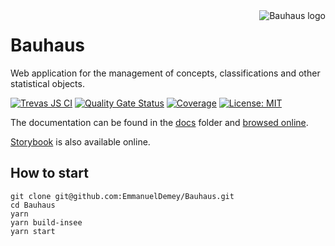 <img align="right" src="docs/img/bauhaus-logo.png" alt="Bauhaus logo"/>

# Bauhaus

Web application for the management of concepts, classifications and other statistical objects.

[![Trevas JS CI](https://github.com/InseeFr/Bauhaus/actions/workflows/ci.yml/badge.svg)](https://github.com/InseeFr/Bauhaus/actions/workflows/ci.yml)
[![Quality Gate Status](https://sonarcloud.io/api/project_badges/measure?project=InseeFr_Bauhaus&metric=alert_status)](https://sonarcloud.io/dashboard?id=InseeFr_Bauhaus)
[![Coverage](https://sonarcloud.io/api/project_badges/measure?project=InseeFr_Bauhaus&metric=coverage)](https://sonarcloud.io/dashboard?id=InseeFr_Bauhaus)
[![License: MIT](https://img.shields.io/badge/License-MIT-blue.svg)](https://opensource.org/licenses/MIT)

The documentation can be found in the [docs](https://github.com/InseeFr/Bauhaus/tree/master/docs) folder and [browsed online](https://inseefr.github.io/Bauhaus).

[Storybook](https://inseefr.github.io/Bauhaus/storybook) is also available online.

## How to start

```
git clone git@github.com:EmmanuelDemey/Bauhaus.git
cd Bauhaus
yarn
yarn build-insee
yarn start
```
